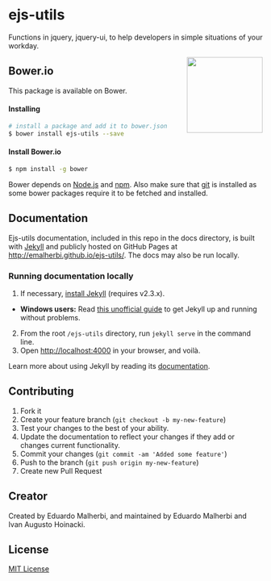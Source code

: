 ejs-utils
=========

Functions in jquery, jquery-ui, to help developers in simple situations of your workday.

<img align="right" height="150" src="http://bower.io/img/bower-logo.png">

## Bower.io

This package is available on Bower.

#### Installing

```sh
# install a package and add it to bower.json
$ bower install ejs-utils --save
```

#### Install Bower.io

```sh
$ npm install -g bower
```

Bower depends on [Node.js](http://nodejs.org/) and [npm](http://npmjs.org/). Also make sure that [git](http://git-scm.com/) is installed as some bower
packages require it to be fetched and installed.



## Documentation

Ejs-utils documentation, included in this repo in the docs directory, is built with [Jekyll](http://jekyllrb.com) and publicly hosted on GitHub Pages at <http://emalherbi.github.io/ejs-utils/>. The docs may also be run locally.

### Running documentation locally

1. If necessary, [install Jekyll](http://jekyllrb.com/docs/installation) (requires v2.3.x).
  - **Windows users:** Read [this unofficial guide](http://jekyll-windows.juthilo.com/) to get Jekyll up and running without problems.
2. From the root `/ejs-utils` directory, run `jekyll serve` in the command line.
3. Open <http://localhost:4000> in your browser, and voilà.

Learn more about using Jekyll by reading its [documentation](http://jekyllrb.com/docs/home/).



## Contributing

1. Fork it
2. Create your feature branch (`git checkout -b my-new-feature`)
3. Test your changes to the best of your ability.
4. Update the documentation to reflect your changes if they add or changes current functionality.
5. Commit your changes (`git commit -am 'Added some feature'`)
6. Push to the branch (`git push origin my-new-feature`)
7. Create new Pull Request



## Creator

Created by Eduardo Malherbi, and maintained by Eduardo Malherbi and Ivan Augusto Hoinacki.



## License

[MIT License](http://en.wikipedia.org/wiki/MIT_License)
